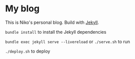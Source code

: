 # My blog

This is Niko's personal blog. Build with [Jekyll](https://jekyllrb.com/).

`bundle install` to install the Jekyll dependencies

`bundle exec jekyll serve --livereload` or `./serve.sh` to run

`./deploy.sh` to deploy
